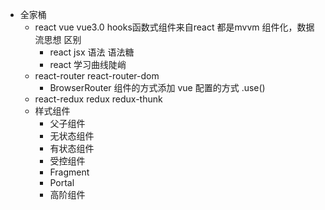 - 全家桶
  - react vue
    vue3.0 hooks函数式组件来自react
    都是mvvm 组件化，数据流思想
    区别
      - react jsx 语法 语法糖
      - react 学习曲线陡峭 
  - react-router react-router-dom
    - BrowserRouter 组件的方式添加 vue 配置的方式 .use()
  - react-redux redux redux-thunk
  - 样式组件 
    - 父子组件
    - 无状态组件
    - 有状态组件
    - 受控组件
    - Fragment
    - Portal
    - 高阶组件

